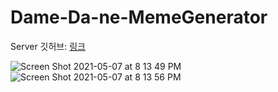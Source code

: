 # Dame-Da-ne-MemeGenerator

Server 깃허브: [링크](https://github.com/rlaxogjs/Dame-Da-ne-MemeGenerator-Server)

![Screen Shot 2021-05-07 at 8 13 49 PM](https://user-images.githubusercontent.com/44637101/117441725-cae2ef00-af70-11eb-9b5e-da0f84a30761.png)
![Screen Shot 2021-05-07 at 8 13 56 PM](https://user-images.githubusercontent.com/44637101/117441732-ccacb280-af70-11eb-984e-04e4fb07bc0e.png)

